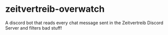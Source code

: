 # zeitvertreib-overwatch

A discord bot that reads every chat message sent in the Zeitvertreib Discord Server and filters bad stuff!
